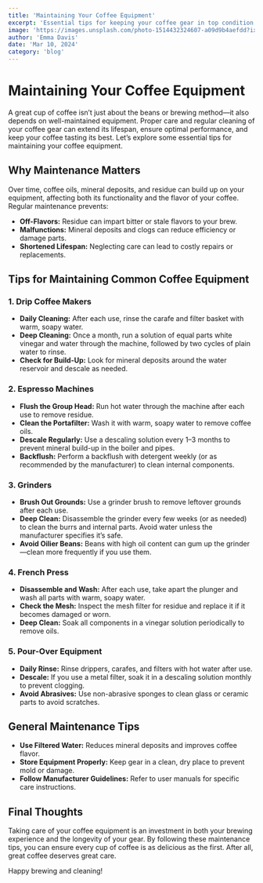 ```yaml
---
title: 'Maintaining Your Coffee Equipment'
excerpt: 'Essential tips for keeping your coffee gear in top condition.'
image: 'https://images.unsplash.com/photo-1514432324607-a09d9b4aefdd?ixlib=rb-1.2.1&auto=format&fit=crop&w=600&q=80'
author: 'Emma Davis'
date: 'Mar 10, 2024'
category: 'blog'
---
```


# Maintaining Your Coffee Equipment  

A great cup of coffee isn’t just about the beans or brewing method—it also depends on well-maintained equipment. Proper care and regular cleaning of your coffee gear can extend its lifespan, ensure optimal performance, and keep your coffee tasting its best. Let’s explore some essential tips for maintaining your coffee equipment.

## Why Maintenance Matters  
Over time, coffee oils, mineral deposits, and residue can build up on your equipment, affecting both its functionality and the flavor of your coffee. Regular maintenance prevents:  
- **Off-Flavors:** Residue can impart bitter or stale flavors to your brew.  
- **Malfunctions:** Mineral deposits and clogs can reduce efficiency or damage parts.  
- **Shortened Lifespan:** Neglecting care can lead to costly repairs or replacements.  

## Tips for Maintaining Common Coffee Equipment  

### 1. **Drip Coffee Makers**  
- **Daily Cleaning:** After each use, rinse the carafe and filter basket with warm, soapy water.  
- **Deep Cleaning:** Once a month, run a solution of equal parts white vinegar and water through the machine, followed by two cycles of plain water to rinse.  
- **Check for Build-Up:** Look for mineral deposits around the water reservoir and descale as needed.  

### 2. **Espresso Machines**  
- **Flush the Group Head:** Run hot water through the machine after each use to remove residue.  
- **Clean the Portafilter:** Wash it with warm, soapy water to remove coffee oils.  
- **Descale Regularly:** Use a descaling solution every 1–3 months to prevent mineral build-up in the boiler and pipes.  
- **Backflush:** Perform a backflush with detergent weekly (or as recommended by the manufacturer) to clean internal components.  

### 3. **Grinders**  
- **Brush Out Grounds:** Use a grinder brush to remove leftover grounds after each use.  
- **Deep Clean:** Disassemble the grinder every few weeks (or as needed) to clean the burrs and internal parts. Avoid water unless the manufacturer specifies it’s safe.  
- **Avoid Oilier Beans:** Beans with high oil content can gum up the grinder—clean more frequently if you use them.  

### 4. **French Press**  
- **Disassemble and Wash:** After each use, take apart the plunger and wash all parts with warm, soapy water.  
- **Check the Mesh:** Inspect the mesh filter for residue and replace it if it becomes damaged or worn.  
- **Deep Clean:** Soak all components in a vinegar solution periodically to remove oils.  

### 5. **Pour-Over Equipment**  
- **Daily Rinse:** Rinse drippers, carafes, and filters with hot water after use.  
- **Descale:** If you use a metal filter, soak it in a descaling solution monthly to prevent clogging.  
- **Avoid Abrasives:** Use non-abrasive sponges to clean glass or ceramic parts to avoid scratches.  

## General Maintenance Tips  
- **Use Filtered Water:** Reduces mineral deposits and improves coffee flavor.  
- **Store Equipment Properly:** Keep gear in a clean, dry place to prevent mold or damage.  
- **Follow Manufacturer Guidelines:** Refer to user manuals for specific care instructions.  

## Final Thoughts  
Taking care of your coffee equipment is an investment in both your brewing experience and the longevity of your gear. By following these maintenance tips, you can ensure every cup of coffee is as delicious as the first. After all, great coffee deserves great care.

Happy brewing and cleaning!
